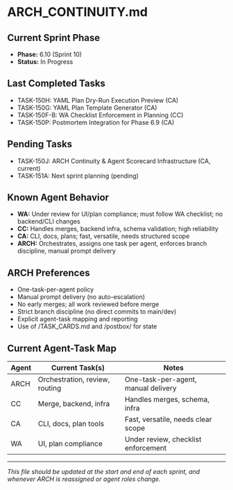 # ARCH_CONTINUITY.md

## Current Sprint Phase
- **Phase:** 6.10 (Sprint 10)
- **Status:** In Progress

## Last Completed Tasks
- TASK-150H: YAML Plan Dry-Run Execution Preview (CA)
- TASK-150G: YAML Plan Template Generator (CA)
- TASK-150F-B: WA Checklist Enforcement in Planning (CC)
- TASK-150P: Postmortem Integration for Phase 6.9 (CA)

## Pending Tasks
- TASK-150J: ARCH Continuity & Agent Scorecard Infrastructure (CA, current)
- TASK-151A: Next sprint planning (pending)

## Known Agent Behavior
- **WA:** Under review for UI/plan compliance; must follow WA checklist; no backend/CLI changes
- **CC:** Handles merges, backend infra, schema validation; high reliability
- **CA:** CLI, docs, plans; fast, versatile, needs structured scope
- **ARCH:** Orchestrates, assigns one task per agent, enforces branch discipline, manual prompt delivery

## ARCH Preferences
- One-task-per-agent policy
- Manual prompt delivery (no auto-escalation)
- No early merges; all work reviewed before merge
- Strict branch discipline (no direct commits to main/dev)
- Explicit agent-task mapping and reporting
- Use of /TASK_CARDS.md and /postbox/ for state

## Current Agent-Task Map
| Agent | Current Task(s)                | Notes                                 |
|-------|--------------------------------|---------------------------------------|
| ARCH  | Orchestration, review, routing | One-task-per-agent, manual delivery   |
| CC    | Merge, backend, infra          | Handles merges, schema, infra         |
| CA    | CLI, docs, plan tools          | Fast, versatile, needs clear scope    |
| WA    | UI, plan compliance            | Under review, checklist enforcement   |

---

*This file should be updated at the start and end of each sprint, and whenever ARCH is reassigned or agent roles change.* 